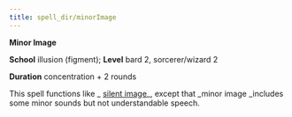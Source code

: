 ```yaml
---
title: spell_dir/minorImage
---
```

 **Minor Image**

**School** illusion (figment); **Level** bard 2, sorcerer/wizard 2

**Duration** concentration + 2 rounds

This spell functions like _ [silent image](silentImage#_silent-image)_, except that _minor image _includes some minor sounds but not understandable speech.

